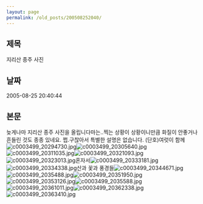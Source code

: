 ```yaml
---
layout: page
permalink: /old_posts/200508252040/
---
```


## 제목
지리산 종주 사진

## 날짜
2005-08-25 20:40:44

## 본문
늦게나마 지리산 종주 사진을 올립니다마는..찍는 상황이 상황이니만큼 화질이 안좋거나 흔들린 것도 종종 있네요. 쩝.구찮아서 특별한 설명은 없습니다. (단호)여럿이 함께![c0003499_20294730.jpg](200508252040/c0003499_20294730.jpg)![c0003499_20305640.jpg](200508252040/c0003499_20305640.jpg)![c0003499_20311035.jpg](200508252040/c0003499_20311035.jpg)![c0003499_20321093.jpg](200508252040/c0003499_20321093.jpg)![c0003499_20323013.jpg](200508252040/c0003499_20323013.jpg)혼자서![c0003499_20333181.jpg](200508252040/c0003499_20333181.jpg)![c0003499_20334338.jpg](200508252040/c0003499_20334338.jpg)산과 꽃과 풍경들![c0003499_20344671.jpg](200508252040/c0003499_20344671.jpg)![c0003499_2035488.jpg](200508252040/c0003499_2035488.jpg)![c0003499_20351950.jpg](200508252040/c0003499_20351950.jpg)![c0003499_20353126.jpg](200508252040/c0003499_20353126.jpg)![c0003499_2035588.jpg](200508252040/c0003499_2035588.jpg)![c0003499_20361011.jpg](200508252040/c0003499_20361011.jpg)![c0003499_20362338.jpg](200508252040/c0003499_20362338.jpg)![c0003499_20363410.jpg](200508252040/c0003499_20363410.jpg)